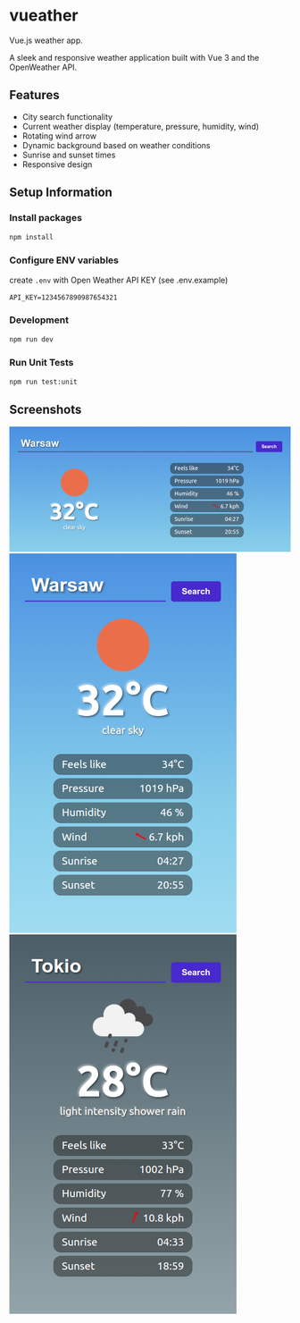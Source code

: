 # vueather

Vue.js weather app.

A sleek and responsive weather application built with Vue 3 and the OpenWeather API.

## Features

- City search functionality
- Current weather display (temperature, pressure, humidity, wind)
- Rotating wind arrow
- Dynamic background based on weather conditions
- Sunrise and sunset times
- Responsive design

## Setup Information

### Install packages

```sh
npm install
```

### Configure ENV variables
create `.env` with Open Weather API KEY (see .env.example)
```
API_KEY=1234567890987654321
```

### Development

```sh
npm run dev
```

### Run Unit Tests

```sh
npm run test:unit
```

## Screenshots

![mobile](./screenshots/desktop_01.png)
![mobile](./screenshots/mobile_01.png)
![mobile](./screenshots/mobile_02.png)